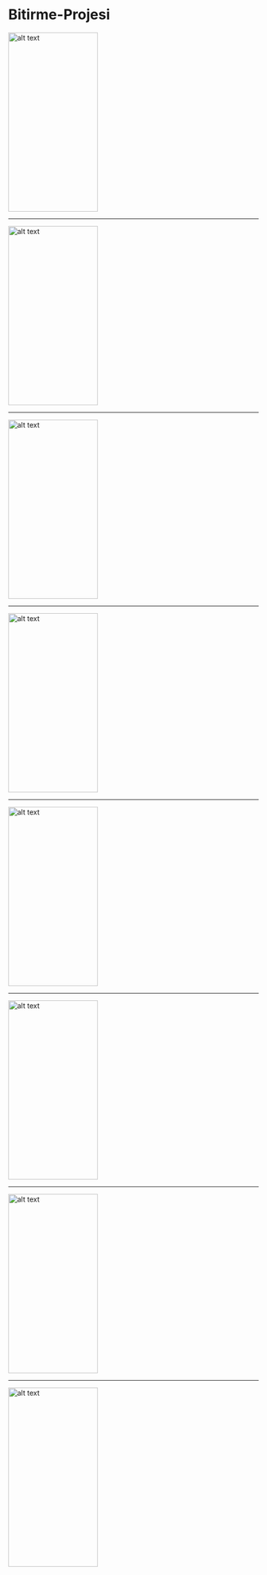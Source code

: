 # Bitirme-Projesi

<img src="https://github.com/turanayhan/Bitirme-Projesi/blob/main/proje%20g%C3%B6rselleri/1.png" alt="alt text" width="180" height="360">

---

<img src="https://github.com/turanayhan/Bitirme-Projesi/blob/main/proje%20g%C3%B6rselleri/2.png" alt="alt text" width="180" height="360">

---

<img src="https://github.com/turanayhan/Bitirme-Projesi/blob/main/proje%20g%C3%B6rselleri/3.png" alt="alt text" width="180" height="360">

---

<img src="https://github.com/turanayhan/Bitirme-Projesi/blob/main/proje%20g%C3%B6rselleri/4.png" alt="alt text" width="180" height="360">

---

<img src="https://github.com/turanayhan/Bitirme-Projesi/blob/main/proje%20g%C3%B6rselleri/5.png" alt="alt text" width="180" height="360">

---

<img src="https://github.com/turanayhan/Bitirme-Projesi/blob/main/proje%20g%C3%B6rselleri/6.png" alt="alt text" width="180" height="360">

---

<img src="https://github.com/turanayhan/Bitirme-Projesi/blob/main/proje%20g%C3%B6rselleri/7.png" alt="alt text" width="180" height="360">

---

<img src="https://github.com/turanayhan/Bitirme-Projesi/blob/main/proje%20g%C3%B6rselleri/8.png" alt="alt text" width="180" height="360">

